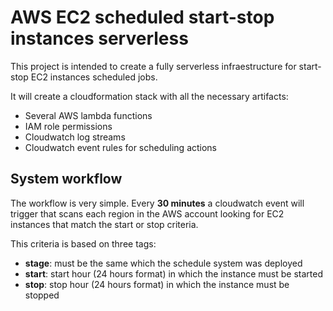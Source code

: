 # AWS EC2 scheduled start-stop instances serverless
This project is intended to create a fully serverless infraestructure for start-stop EC2 instances scheduled jobs.

It will create a cloudformation stack with all the necessary artifacts:
* Several AWS lambda functions
* IAM role permissions
* Cloudwatch log streams
* Cloudwatch event rules for scheduling actions

## System workflow
The workflow is very simple. Every **30 minutes** a cloudwatch event will trigger that scans each region in the AWS account looking for EC2 instances that match the start or stop criteria.

This criteria is based on three tags:
* **stage**: must be the same which the schedule system was deployed
* **start**: start hour (24 hours format) in which the instance must be started
* **stop**: stop hour (24 hours format) in which the instance must be stopped

